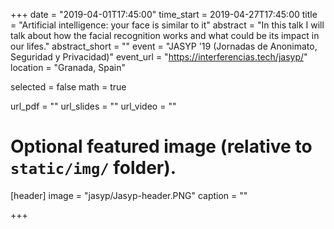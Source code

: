 +++
date = "2019-04-01T17:45:00"
time_start = 2019-04-27T17:45:00
title = "Artificial intelligence: your face is similar to it"
abstract = "In this talk I will talk about how the facial recognition works and what could be its impact in our lifes."
abstract_short = ""
event = "JASYP '19 (Jornadas de Anonimato, Seguridad y Privacidad)"
event_url = "https://interferencias.tech/jasyp/"
location = "Granada, Spain"

selected = false
math = true

url_pdf = ""
url_slides = ""
url_video = ""

# Optional featured image (relative to `static/img/` folder).
[header]
image = "jasyp/Jasyp-header.PNG"
caption = ""

+++
